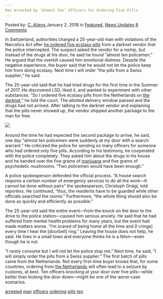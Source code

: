 ```yaml
---
Man Arrested by ‘Almost Ten’ Officers for Ordering Five Pills
---
```

<article class="post-listing post-24237 post type-post status-publish format-standard has-post-thumbnail hentry 
 tag-man tag-officers tag-ordering tag-pills tag-ten">
<div class="post-inner">
<span>Posted by: <a href="https://www.deepdotweb.com/author/caliens/" title="">C. Aliens </a></span>
<span>January 2, 2018</span>
<span>in <a href="https://www.deepdotweb.com/category/deepdot-news/" rel="category tag">Featured</a>, <a href="https://www.deepdotweb.com/category/news-updates/" rel="category tag">News Updates</a></span>
<span><a href="https://www.deepdotweb.com/2018/01/02/man-arrested-almost-ten-officers-ordering-five-pills/#comments">8 Comments</a></span>


<p>In Switzerland, authorities charged a 25-year-old man with violations of the Narcotics Act after <a href="http://www.20min.ch/schweiz/bern/story/26730048">he ordered five ecstasy pills</a> from a darknet vendor that the police intercepted. The suspect asked the vendor for a reship, but instead of the drugs at his door, he said he found “almost ten policemen.” He argued that the overkill caused him emotional distress. Despite the negative experience, the buyer said that he would not let the police keep him from doing ecstasy. Next time I will order “the pills from a Swiss supplier,” he said.</p>
<p>The 25-year-old said that he had tried drugs for the first time in the Summer of 2017. He discovered LSD, liked it, and wanted to experiment with other substances. &#8220;So I ordered five ecstasy pills from the Netherlands on <a href="https://www.deepdotweb.com/tag/darknet/">the darknet</a>,&#8221; he told the court. The allotted delivery window passed and the drugs had not arrived. After talking to the darknet vendor and explaining that the pills never showed up, the vendor shipped another package to the man for free.</p>
<p><img class="wp-image-24241" src="/imgs/2018/01/word-image-1.jpeg" srcset="/imgs/2018/01/word-image-1.jpeg 800w, /imgs/2018/01/word-image-1-300x169.jpeg 300w" sizes="(max-width: 800px) 100vw, 800px" /></p>
<p>Around the time he had expected the second package to arrive, he said, one day &#8220;almost ten policemen were suddenly at my door with a search warrant.” He criticized the police for sending so many officers for someone who had ordered only five pills. According to his testimony, he cooperated with the police completely. They asked him about the drugs in his house and he handed over the five grams of <a href="https://www.deepdotweb.com/tag/marijuana">marijuana</a> and five grams of psychedelic mushrooms. “Two policemen would have been enough.”</p>
<p>A police spokesperson defended the official process. &#8220;A house search requires a certain number of emergency services to do all the work—It cannot be done without pairs” the spokesperson, Christoph Gnägi, told reporters. He continued, &#8220;thus, the residents have to be guarded while other officials searched the rooms.” Furthermore, “the whole thing should also be done as quickly and efficiently as possible.”</p>
<p>The 25-year-old said the entire event—from the knock on the door to the drive to the police station—caused him serious anxiety. He said that he had suffered from mental health problems for many years, but the event had made matters worse. &#8220;I&#8217;m scared of being home all the time and [I cringe] every time I hear the [doorbell] ring.&#8221; Leaving the house does not help, he said. He lives in a small town and everyone thinks he is a felon—even though he is not.</p>
<p>&#8220;I rarely consume but I will not let the police stop me.&#8221; Next time, he said, “I will simply order the pills from a Swiss supplier.” The first batch of pills came from the Netherlands. Not every first-time buyer knows that, for some countries, ordering from <a href="https://www.deepdotweb.com/tag/netherlands/">the Netherlands</a> will often lead to a seizure by customs, at best. Ten officers knocking at your door over five pills—while better than kicking the door down—might be one of the worst-case scenarios.</p>
</div>
<a href="https://www.deepdotweb.com/tag/arrested/" rel="tag">arrested</a> <a href="https://www.deepdotweb.com/tag/man/" rel="tag">man</a> <a href="https://www.deepdotweb.com/tag/officers/" rel="tag">officers</a> <a href="https://www.deepdotweb.com/tag/ordering/" rel="tag">ordering</a> <a href="https://www.deepdotweb.com/tag/pills/" rel="tag">pills</a> <a href="https://www.deepdotweb.com/tag/ten/" rel="tag">ten</a></span> <span style="display:none" class="updated">2018-01-02<a href="https://www.deepdotweb.com/author/caliens/" title="Posts by C. Aliens" rel="author">C. Aliens</a></strong></div>

